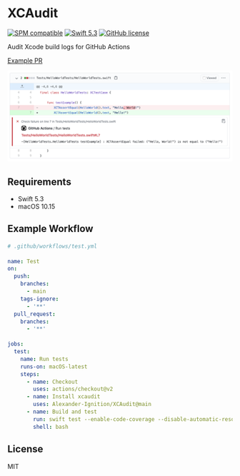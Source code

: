 # XCAudit

[![SPM compatible](https://img.shields.io/badge/spm-compatible-brightgreen.svg?style=flat)](https://swift.org/package-manager)
[![Swift 5.3](https://img.shields.io/badge/swift-5.3-brightgreen.svg?style=flat)](https://developer.apple.com/swift)
[![GitHub license](https://img.shields.io/badge/license-MIT-lightgrey.svg)](https://github.com/Alexander-Ignition/XCAudit/blob/master/LICENSE)

Audit Xcode build logs for GitHub Actions

[Example PR](https://github.com/Alexander-Ignition/XCAudit-Example/pull/2/files)

![test-fail](Images/test-fail.png)

## Requirements

- Swift 5.3
- macOS 10.15

## Example Workflow

```yml
# .github/workflows/test.yml

name: Test
on:
  push:
    branches:
      - main
    tags-ignore:
      - '**'
  pull_request:
    branches:
      - '**'

jobs:
  test:
    name: Run tests
    runs-on: macOS-latest
    steps:
      - name: Checkout
        uses: actions/checkout@v2
      - name: Install xcaudit
        uses: Alexander-Ignition/XCAudit@main
      - name: Build and test
        run: swift test --enable-code-coverage --disable-automatic-resolution 2>&1 | xcaudit
        shell: bash
```

## License

MIT

